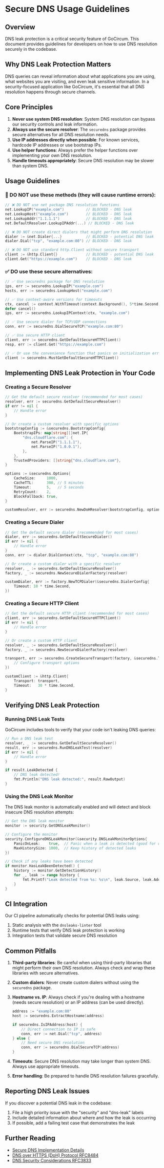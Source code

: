 # Secure DNS Usage Guidelines

## Overview

DNS leak protection is a critical security feature of GoCircum. This document provides guidelines for developers on how to use DNS resolution securely in the codebase.

## Why DNS Leak Protection Matters

DNS queries can reveal information about what applications you are using, what websites you are visiting, and even leak sensitive information. In a security-focused application like GoCircum, it's essential that all DNS resolution happens through secure channels.

## Core Principles

1. **Never use system DNS resolution**: System DNS resolution can bypass our security controls and leak information.
2. **Always use the secure resolver**: The `securedns` package provides secure alternatives for all DNS resolution needs.
3. **Use IP addresses directly when possible**: For known services, hardcode IP addresses or use bootstrap IPs.
4. **Use helper functions**: Always prefer the helper functions over implementing your own DNS resolution.
5. **Handle timeouts appropriately**: Secure DNS resolution may be slower than system DNS.

## Usage Guidelines

### 🚫 DO NOT use these methods (they will cause runtime errors):

```go
// ❌ DO NOT use net package DNS resolution functions
net.LookupIP("example.com")          // BLOCKED - DNS leak
net.LookupHost("example.com")        // BLOCKED - DNS leak
net.LookupAddr("1.1.1.1")            // BLOCKED - DNS leak
net.DefaultResolver.LookupIPAddr(...) // BLOCKED - DNS leak

// ❌ DO NOT create direct dialers that might perform DNS resolution
dialer := &net.Dialer{...}           // BLOCKED - potential DNS leak
dialer.Dial("tcp", "example.com:80") // BLOCKED - DNS leak

// ❌ DO NOT use standard http.Client without secure transport
client := &http.Client{}             // BLOCKED - potential DNS leak
client.Get("https://example.com")    // BLOCKED - DNS leak
```

### ✅ DO use these secure alternatives:

```go
// ✅ Use securedns package for DNS resolution
ips, err := securedns.LookupIP("example.com")
hosts, err := securedns.LookupHost("example.com")

// ✅ Use context-aware versions for timeouts
ctx, cancel := context.WithTimeout(context.Background(), 5*time.Second)
defer cancel()
ips, err := securedns.LookupIPContext(ctx, "example.com")

// ✅ Use secure dialer for TCP/UDP connections
conn, err := securedns.DialSecureTCP("example.com:80")

// ✅ Use secure HTTP client
client, err := securedns.GetDefaultSecureHTTPClient()
resp, err := client.Get("https://example.com")

// ✅ Or use the convenience function that panics on initialization error
client := securedns.MustGetDefaultSecureHTTPClient()
```

## Implementing DNS Leak Protection in Your Code

### Creating a Secure Resolver

```go
// Get the default secure resolver (recommended for most cases)
resolver, err := securedns.GetDefaultSecureResolver()
if err != nil {
    // Handle error
}

// Or create a custom resolver with specific options
bootstrapConfig := &securedns.BootstrapConfig{
    BootstrapIPs: map[string][]net.IP{
        "dns.cloudflare.com": {
            net.ParseIP("1.1.1.1"),
            net.ParseIP("1.0.0.1"),
        },
    },
    TrustedProviders: []string{"dns.cloudflare.com"},
}

options := &securedns.Options{
    CacheSize:     1000,
    CacheTTL:      300, // 5 minutes
    Timeout:       5,   // 5 seconds
    RetryCount:    2,
    BlockFallback: true,
}

customResolver, err := securedns.NewDoHResolver(bootstrapConfig, options)
```

### Creating a Secure Dialer

```go
// Get the default secure dialer (recommended for most cases)
dialer, err := securedns.GetDefaultSecureDialer()
if err != nil {
    // Handle error
}
conn, err := dialer.DialContext(ctx, "tcp", "example.com:80")

// Or create a custom dialer with a specific resolver
resolver, _ := securedns.GetDefaultSecureResolver()
factory, _ := securedns.NewSecureDialerFactory(resolver)

customDialer, err := factory.NewTCPDialer(&securedns.DialerConfig{
    Timeout: 10 * time.Second,
})
```

### Creating a Secure HTTP Client

```go
// Get the default secure HTTP client (recommended for most cases)
client, err := securedns.GetDefaultSecureHTTPClient()
if err != nil {
    // Handle error
}

// Or create a custom HTTP client
resolver, _ := securedns.GetDefaultSecureResolver()
factory, _ := securedns.NewSecureDialerFactory(resolver)

transport, err := securedns.CreateSecureTransport(factory, &securedns.TransportConfig{
    // Configure transport options
})

customClient := &http.Client{
    Transport: transport,
    Timeout:   30 * time.Second,
}
```

## Verifying DNS Leak Protection

### Running DNS Leak Tests

GoCircum includes tools to verify that your code isn't leaking DNS queries:

```go
// Run a DNS leak test
resolver, _ := securedns.GetDefaultSecureResolver()
result, err := securedns.RunDNSLeakTest(resolver)
if err != nil {
    // Handle error
}

if result.LeakDetected {
    // DNS leak detected!
    fmt.Println("DNS leak detected:", result.RawOutput)
}
```

### Using the DNS Leak Monitor

The DNS leak monitor is automatically enabled and will detect and block insecure DNS resolution attempts:

```go
// Get the DNS leak monitor
monitor := security.GetDNSLeakMonitor()

// Configure the monitor
security.ConfigureDNSLeakMonitor(&security.DNSLeakMonitorOptions{
    PanicOnLeak:    true,  // Panic when a leak is detected (good for development)
    MaxHistorySize: 1000,  // Keep history of detected leaks
})

// Check if any leaks have been detected
if monitor.HasLeakBeenDetected() {
    history := monitor.GetDetectionHistory()
    for _, leak := range history {
        fmt.Printf("Leak detected from %s: %s\n", leak.Source, leak.Address)
    }
}
```

## CI Integration

Our CI pipeline automatically checks for potential DNS leaks using:

1. Static analysis with the `dnsleaks-linter` tool
2. Runtime tests that verify DNS leak protection is working
3. Integration tests that validate secure DNS resolution

## Common Pitfalls

1. **Third-party libraries**: Be careful when using third-party libraries that might perform their own DNS resolution. Always check and wrap these libraries with secure alternatives.

2. **Custom dialers**: Never create custom dialers without using the `securedns` package.

3. **Hostname vs. IP**: Always check if you're dealing with a hostname (needs secure resolution) or an IP address (can be used directly).

   ```go
   address := "example.com:80"
   host := securedns.ExtractHostname(address)
   
   if securedns.IsIPAddress(host) {
       // Direct connection to IP is safe
       conn, err := net.Dial("tcp", address)
   } else {
       // Need secure DNS resolution
       conn, err := securedns.DialSecureTCP(address)
   }
   ```

4. **Timeouts**: Secure DNS resolution may take longer than system DNS. Always use appropriate timeouts.

5. **Error handling**: Be prepared to handle DNS resolution failures gracefully.

## Reporting DNS Leak Issues

If you discover a potential DNS leak in the codebase:

1. File a high priority issue with the "security" and "dns-leak" labels
2. Include detailed information about where and how the leak is occurring
3. If possible, add a failing test case that demonstrates the leak

## Further Reading

- [Secure DNS Implementation Details](./secure_dns.md)
- [DNS over HTTPS (DoH) Protocol RFC8484](https://tools.ietf.org/html/rfc8484)
- [DNS Security Considerations RFC3833](https://tools.ietf.org/html/rfc3833) 
